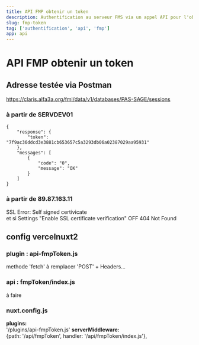 ```yaml
---
title: API FMP obtenir un token
description: Authentification au serveur FMS via un appel API pour l'obtention d'un token
slug: fmp-token
tag: ['authentification', 'api', 'fmp']
app: api
---
```


# API FMP obtenir un token
## Adresse testée via Postman
https://claris.alfa3a.org/fmi/data/v1/databases/PAS-SAGE/sessions

### à partir de SERVDEV01
```
{
    "response": {
        "token": "7f9ac36ddcd3e3881cb653657c5a3293db06a02387029aa95931"
    },
    "messages": [
        {
            "code": "0",
            "message": "OK"
        }
    ]
}
```
### à partir de 89.87.163.11
SSL Error: Self signed certivicate  
et si Settings "Enable SSL certificate verification" OFF
404 Not Found  


## config vercelnuxt2
### plugin : api-fmpToken.js
methode 'fetch' à remplacer 'POST' + Headers...  
### api : fmpToken/index.js
à faire  
### nuxt.config.js  
**plugins:**  
'/plugins/api-fmpToken.js'
**serverMiddleware:**  
{path: '/api/fmpToken', handler: '/api/fmpToken/index.js'},

